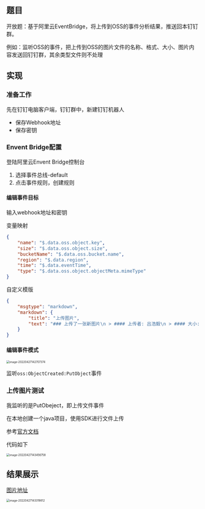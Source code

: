 ## 题目

开放题：基于阿里云EventBridge，将上传到OSS的事件分析结果，推送回本钉钉群。

例如：监听OSS的事件，把上传到OSS的图片文件的名称、格式、大小、图片内容发送回钉钉群，其余类型文件则不处理

## 实现

### 准备工作

先在钉钉电脑客户端，钉钉群中，新建钉钉机器人

- 保存Webhook地址
- 保存密钥

### Envent Bridge配置

登陆阿里云Envent Bridge控制台

1. 选择事件总线-default
2. 点击事件规则，创建规则

#### 编辑事件目标

输入webhook地址和密钥

变量映射

```json
{
    "name": "$.data.oss.object.key",
    "size": "$.data.oss.object.size",
    "bucketName": "$.data.oss.bucket.name",
    "region": "$.data.region",
    "time": "$.data.eventTime",
    "type": "$.data.oss.object.objectMeta.mimeType"
}
```

自定义模版

```json
{
    "msgtype": "markdown",
    "markdown": {
        "title": "上传图片",
        "text": "### 上传了一张新图片\n > #### 上传者: 吕浩毅\n > #### 大小: ${size}B\n > #### 格式: ${type}\n > #### 上传时间: ${time}\n > ![test](https://${bucketName}.oss-${region}.aliyuncs.com/${name})"
    }
}
```

#### 编辑事件模式

<img src="https://lhy-oss-tuchuang.oss-cn-beijing.aliyuncs.com/uPic/2022-04-27/image-20220427142707374.png" alt="image-20220427142707374" style="zoom:50%;" />

监听`oss:ObjectCreated:PutObject`事件

### 上传图片测试

我监听的是PutObeject，即上传文件事件

在本地创建一个java项目，使用SDK进行文件上传

参考[官方文档](https://help.aliyun.com/document_detail/84781.htm?spm=a2c4g.11186623.0.0.2ec77dbbU6jUyi#t22269.html)

代码如下

<img src="https://lhy-oss-tuchuang.oss-cn-beijing.aliyuncs.com/uPic/2022-04-27/image-20220427143456758.png" alt="image-20220427143456758" style="zoom:50%;" />

## 结果展示

[图片地址](https://temp-for-event-1.oss-cn-shanghai.aliyuncs.com/end.jpg)

<img src="https://lhy-oss-tuchuang.oss-cn-beijing.aliyuncs.com/uPic/2022-04-27/image-20220427143319812.png" alt="image-20220427143319812" style="zoom:50%;" />